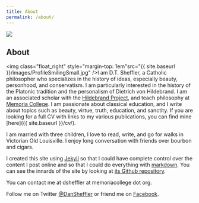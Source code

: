 ```yaml
---
title: About
permalink: /about/
---
```


<div class="banner">
<img class="bannerimg" src="{{ site.baseurl }}/banners/twocrowns.jpg">
</div>
<div class="rule"></div>


## About ##

<img class="float_right" style="margin-top: 1em"src="{{ site.baseurl }}/images/ProfileSmilingSmall.jpg" />I am D.T. Sheffler, a Catholic philosopher who specializes in the history of ideas, especially beauty, personhood, and conservatism.  I am particularly interested in the history of the Platonic tradition and the personalism of Dietrich von Hildebrand.  I am an associated scholar with the [Hildebrand Project](http://www.hildebrandproject.org/), and teach philosophy at [Memoria College](https://memoriacollege.org/).  I am passionate about classical education, and I write about topics such as beauty, virtue, truth, education, and sanctity.  If you are looking for a full CV with links to my various publications, you can find mine [here]({{ site.baseurl }}/cv/).

I am married with three children, I love to read, write, and go for walks in Victorian Old Louisville.  I enjoy long conversation with friends over bourbon and cigars.

I created this site using [Jekyll](https://jekyllrb.com/) so that I could have complete control over the content I post online and so that I could do everything with [markdown](http://whatismarkdown.com/).  You can see the innards of the site by looking at [its Github repository](https://github.com/dansheffler/dtsheffler.com).

You can contact me at dsheffler at memoriacollege dot org.

Follow me on Twitter [\@DanSheffler](http://twitter.com/DanSheffler) or friend me on [Facebook](https://www.facebook.com/profile.php?id=100017237433601).

